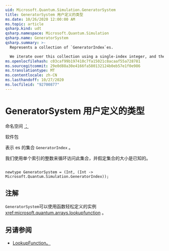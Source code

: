 ```yaml
---
uid: Microsoft.Quantum.Simulation.GeneratorSystem
title: GeneratorSystem 用户定义的类型
ms.date: 10/26/2020 12:00:00 AM
ms.topic: article
qsharp.kind: udt
qsharp.namespace: Microsoft.Quantum.Simulation
qsharp.name: GeneratorSystem
qsharp.summary: >-
  Represents a collection of `GeneratorIndex`es.

  We iterate over this collection using a single-index integer, and the size of the collection is assumed to be known.
ms.openlocfilehash: c03caf99b197410c7fa15021c8acaaf55a728781
ms.sourcegitcommit: 29e0d88a30e4166fa580132124b0eb57e1f0e986
ms.translationtype: MT
ms.contentlocale: zh-CN
ms.lasthandoff: 10/27/2020
ms.locfileid: "92700877"
---
```

# <a name="generatorsystem-user-defined-type"></a>GeneratorSystem 用户定义的类型

命名空间 [：](xref:Microsoft.Quantum.Simulation)

软件包 [](https://nuget.org/packages/)


表示 es 的集合 `GeneratorIndex` 。

我们使用单个索引的整数来循环访问此集合，并假定集合的大小是已知的。

```qsharp

newtype GeneratorSystem = (Int, (Int -> Microsoft.Quantum.Simulation.GeneratorIndex));
```



## <a name="remarks"></a>注解

`GeneratorSystem`可以使用函数轻松定义的实例 <xref:microsoft.quantum.arrays.lookupfunction> 。

## <a name="see-also"></a>另请参阅

- [LookupFunction。](xref:Microsoft.Quantum.Arrays.LookupFunction)